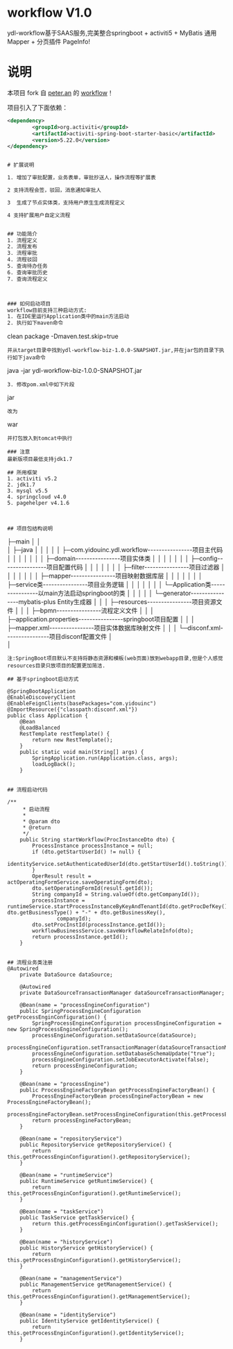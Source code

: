 # workflow V1.0

ydl-workflow基于SAAS服务,完美整合springboot + activiti5 + MyBatis 通用 Mapper + 分页插件 PageInfo!

# 说明

本项目 fork 自 [peter.an](https://github.com/atongyeye) 的 [workflow](https://github.com/atongyeye/workflow.git)！


项目引入了下面依赖：
```xml
<dependency>
		<groupId>org.activiti</groupId>
		<artifactId>activiti-spring-boot-starter-basic</artifactId>
		<version>5.22.0</version>
</dependency>


# 扩展说明

1. 增加了审批配置，业务表单，审批抄送人，操作流程等扩展表

2 支持流程会签，驳回，消息通知审批人

3  生成了节点实体类，支持用户原生生成流程定义

4 支持扩展用户自定义流程


## 功能简介
1. 流程定义
2. 流程发布
3. 流程审批
4. 流程驳回
5. 查询待办任务
6. 查询审批历史
7. 查询流程定义



### 如何启动项目
workflow目前支持三种启动方式:
1. 在IDE里运行Application类中的main方法启动
2. 执行如下maven命令
```
clean package -Dmaven.test.skip=true
```
并从target目录中找到ydl-workflow-biz-1.0.0-SNAPSHOT.jar,并在jar包的目录下执行如下java命令
```
java -jar ydl-workflow-biz-1.0.0-SNAPSHOT.jar
```
3. 修改pom.xml中如下片段
```
<packaging>jar</packaging>
```
改为
```
<packaging>war</packaging>
```
并打包放入到tomcat中执行

### 注意
最新版项目最低支持jdk1.7

## 所用框架
1. activiti v5.2
2. jdk1.7 
3. mysql v5.5
4. springcloud v4.0
5. pagehelper v4.1.6



## 项目包结构说明
```
├─main
│  │  
│  ├─java
│  │   │
│  │   ├─com.yidouinc.ydl.workflow----------------项目主代码
│  │   │          │
│  │   │          ├─domain----------------项目实体类
│  │   │          │
│  │   │          ├─config----------------项目配置代码
│  │   │          │
│  │   │          ├─filter----------------项目过滤器
│  │   │          │
│  │   │          ├─mapper----------------项目映射数据库层
│  │   │          │
│  │   │          ├─service类----------------项目业务逻辑
│  │   │          │
│  │   │          └─Application类----------------以main方法启动springboot的类
│  │   │
│  │   └─generator----------------mybatis-plus Entity生成器
│  │
│  ├─resources----------------项目资源文件
│        │
│        ├─bpmn----------------流程定义文件
│        │ 
│        ├─application.properties----------------springboot项目配置
│        │ 
│        ├─mapper.xml----------------项目实体数据库映射文件
│   	 │
│        └─disconf.xml----------------项目disconf配置文件
│  
│  
```
注:SpringBoot项目默认不支持将静态资源和模板(web页面)放到webapp目录,但是个人感觉resources目录只放项目的配置更加简洁.

## 基于springboot启动方式

@SpringBootApplication
@EnableDiscoveryClient
@EnableFeignClients(basePackages="com.yidouinc")
@ImportResource({"classpath:disconf.xml"})
public class Application {
	@Bean
	@LoadBalanced
	RestTemplate restTemplate() {
		return new RestTemplate();
	}
	public static void main(String[] args) {
		SpringApplication.run(Application.class, args);
		loadLogBack();
	}

	
## 流程启动代码

/**
	 * 启动流程
	 * 
	 * @param dto
	 * @return
	 */
	public String startWorkflow(ProcInstanceDto dto) {
		ProcessInstance processInstance = null;
		if (dto.getStartUserId() != null) {
			identityService.setAuthenticatedUserId(dto.getStartUserId().toString());
		}
		OperResult result = actOperatingFormService.saveOperatingForm(dto);
		dto.setOperatingFormId(result.getId());
		String companyId = String.valueOf(dto.getCompanyId());
		processInstance = runtimeService.startProcessInstanceByKeyAndTenantId(dto.getProcDefKey(), dto.getBusinessType() + "-" + dto.getBusinessKey(),
				companyId);
		dto.setProcInstId(processInstance.getId());
		workflowBusinessService.saveWorkflowRelateInfo(dto);
		return processInstance.getId();
	}
	
	
## 流程业务类注册
@Autowired
	private DataSource dataSource;
	
	@Autowired
	private DataSourceTransactionManager dataSourceTransactionManager;
	
	@Bean(name = "processEngineConfiguration")
	public SpringProcessEngineConfiguration getProcessEnginConfiguration() {
		SpringProcessEngineConfiguration processEngineConfiguration = new SpringProcessEngineConfiguration();
		processEngineConfiguration.setDataSource(dataSource);
		processEngineConfiguration.setTransactionManager(dataSourceTransactionManager);
		processEngineConfiguration.setDatabaseSchemaUpdate("true");
		processEngineConfiguration.setJobExecutorActivate(false);
		return processEngineConfiguration;
	}
	
	@Bean(name = "processEngine")
	public ProcessEngineFactoryBean getProcessEngineFactoryBean() {
		ProcessEngineFactoryBean processEngineFactoryBean = new ProcessEngineFactoryBean();
		processEngineFactoryBean.setProcessEngineConfiguration(this.getProcessEnginConfiguration());
		return processEngineFactoryBean;
	}
	
	@Bean(name = "repositoryService")
	public RepositoryService getRepositoryService() {
		return this.getProcessEnginConfiguration().getRepositoryService();
	}
	
	@Bean(name = "runtimeService")
	public RuntimeService getRuntimeService() {
		return this.getProcessEnginConfiguration().getRuntimeService();
	}
	
	@Bean(name = "taskService")
	public TaskService getTaskService() {
		return this.getProcessEnginConfiguration().getTaskService();
	}
	
	@Bean(name = "historyService")
	public HistoryService getHistoryService() {
		return this.getProcessEnginConfiguration().getHistoryService();
	}
	
	@Bean(name = "managementService")
	public ManagementService getManagementService() {
		return this.getProcessEnginConfiguration().getManagementService();
	}
	
	@Bean(name = "identityService")
	public IdentityService getIdentityService() {
		return this.getProcessEnginConfiguration().getIdentityService();
	}

